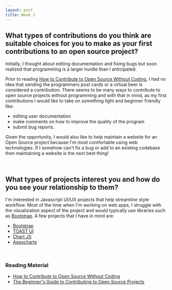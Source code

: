 ```yaml
---
layout: post
title: Week 2
---
```


## What types of contributions do you think are suitable choices for you to make as your first contributions to an open source project?

Initially, I thought about editing documentation and fixing bugs but soon realized that programming is a larger hurdle than I anticipated.

Prior to reading [How to Contribute to Open Source Without Coding](https://icontribute.wordpress.com/how-to-contribute-to-open-source-without-coding/), I had no idea that sending the programmers post cards or a virtual beer is considered a contribution. There seems to be many ways to contribute to open source projects without programming and with that in mind, as my first contributions I would like to take on something light and beginner friendly like:
* editing user documentation
* make comments on how to improve the quality of the program
* submit bug reports.

Given the opportunity, I would also like to help maintain a website for an Open Source project because I'm most comfortable using web technologies. If I somehow can't fix a bug or add to an existing codebase then maintaining a website is the next best thing!

<br>

## What types of projects interest you and how do you see your relationship to them?

I'm interested in Javascript UI/UX projects that help streamline style workflow. Most of the time when I'm working on web apps, I struggle with the visualization aspect of the project and would typically use libraries such as [Bootstrap](https://getbootstrap.com/). A few projects that I have in mind are:
* [Bootstrap](https://getbootstrap.com/)
* [TOAST UI](https://ui.toast.com/)
* [Chart JS](https://www.chartjs.org/)
* [Apexcharts](https://apexcharts.com/)

<br>

### Reading Material
* [How to Contribute to Open Source Without Coding](https://icontribute.wordpress.com/how-to-contribute-to-open-source-without-coding/)
* [The Beginner's Guide to Contributing to Open Source Projects](https://blog.newrelic.com/engineering/open-source_gettingstarted/)
